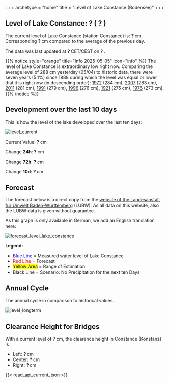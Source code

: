 +++
archetype = "home"
title = "Level of Lake Constance (Bodensee)"
+++

<h2>Level of Lake Constance: <span id=website_api_current_level_head> ? </span> (<span id=website_api_change_vs_yesterday_head> ? </span>) </h2>

The current level of Lake Constance (station Constance) is: <b><span id=website_api_current_level> ? </span></b> cm. Corresponding <b><span id=website_api_change_vs_yesterday> ? </span></b> cm compared to the average of the previous day.

The data was last updated at <b><span id=website_api_mostrecent_time> ? </span></b> CET/CEST on <span id=website_api_mostrecent_date> ? </span>.

{{% notice style="orange" title="Info 2025-05-05" icon="info" %}}
The level of Lake Constance is extraordinary low right now. Comparing the average level of 288 cm yesterday (05/04) to historic data, there were seven years (5.1%) since 1888 during which the level was equal or lower that it is right now (in descending order): [1972](https://www.pegel-konstanz.de/en/01_historische_daten/1970-1979/index.html#1972) (284 cm), [2007](https://www.pegel-konstanz.de/en/01_historische_daten/2000-2009/index.html#2007) (283 cm), [2011](https://www.pegel-konstanz.de/en/01_historische_daten/2010-2019/index.html#2011) (281 cm), [1991](https://www.pegel-konstanz.de/en/01_historische_daten/1990-1999/index.html#1991) (279 cm), [1996](https://www.pegel-konstanz.de/en/01_historische_daten/1990-1999/index.html#1996) (276 cm), [1921](https://www.pegel-konstanz.de/en/01_historische_daten/1920-1929/index.html#1921) (275 cm), [1976](https://www.pegel-konstanz.de/en/01_historische_daten/1970-1979/index.html#1976) (273 cm).
{{% /notice %}}

## Development over the last 10 days

This is how the level of the lake developed over the last ten days:

![level_current](https://pegel-konstanz-for-website.s3.eu-central-1.amazonaws.com/graph/current/en/current_EN.png)

Current Value: <b><span id=website_api_current_level_d1> ? </span></b> cm

Change **24h**: <b><span id=website_api_change_24h> ? </span></b> cm

Change **72h**: <b><span id=website_api_change_72h> ? </span></b> cm

Change **10d**: <b><span id=website_api_change_10d> ? </span></b> cm

## Forecast

The forecast below is a direct copy from the [website of the Landesanstalt für Umwelt Baden-Württemberg](https://www.hvz.baden-wuerttemberg.de/pegel.html?id=00007) (LUBW). As all data on this website, also the LUBW data is given without guarantee.

As this graph is only available in German, we add an English translation here:

![forecast_level_lake_constance](https://www.hvz.baden-wuerttemberg.de/gifs/00007-2001.GIF)

**Legend:**
* <span style="color:blue">Blue Line </span> = Measured water level of Lake Constance
* <span style="color:red">Red Line</span> = Forecast
* <span style="background-color: #FFFF00">Yellow Area</span> = Range of Estimation
* Black Line = Scenario: No Precipitation for the next ten Days

## Annual Cycle

The annual cycle in comparison to historical values.

![level_longterm](https://pegel-konstanz-for-website.s3.eu-central-1.amazonaws.com/graph/longterm/en/longterm_EN.png)

## Clearance Height for Bridges

With a current level of <span id=website_api_current_level_bridge> ? </span> cm, the clearence height in Constance (Konstanz) is

<ul>
  <li>Left: <b><span id=website_api_bridge_kn_left> ? </span></b> cm</li>
  <li>Center: <b><span id=website_api_bridge_kn_center> ? </span></b> cm</li>
  <li>Right: <b><span id=website_api_bridge_kn_right> ? </span></b> cm</li>
</ul>


{{< read_api_current_json >}} 